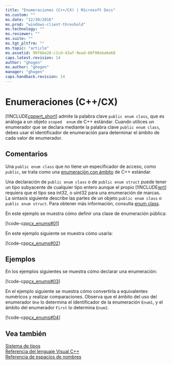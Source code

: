 ```yaml
---
title: "Enumeraciones (C++/CX) | Microsoft Docs"
ms.custom: ""
ms.date: "12/30/2016"
ms.prod: "windows-client-threshold"
ms.technology: ""
ms.reviewer: ""
ms.suite: ""
ms.tgt_pltfrm: ""
ms.topic: "article"
ms.assetid: 99fbbe28-c1cd-43af-9ead-60f90eba6e68
caps.latest.revision: 14
author: "ghogen"
ms.author: "ghogen"
manager: "ghogen"
caps.handback.revision: 14
---
```

# Enumeraciones (C++/CX)
[!INCLUDE[cppwrt_short](../cppcx/includes/cppwrt-short-md.md)] admite la palabra clave `public enum class`, que es análoga a un objeto `scoped  enum` de C\+\+ estándar. Cuando utilices un enumerador que se declara mediante la palabra clave `public enum class`, debes usar el identificador de enumeración para determinar el ámbito de cada valor de enumerador.  
  
## Comentarios  
 Una `public enum class` que no tiene un especificador de acceso, como `public`, se trata como una [enumeración con ámbito](../Topic/Enumerations%20\(C++\).md) de C\+\+ estándar.  
  
 Una declaración de `public enum class` o de `public enum struct` puede tener un tipo subyacente de cualquier tipo entero aunque el propio [!INCLUDE[wrt](../cppcx/includes/wrt-md.md)] requiera que el tipo sea int32, o uint32 para una enumeración de marcas. La sintaxis siguiente describe las partes de un objeto `public enum class` o `public enum struct`. Para obtener más información, consulta [enum class](../Topic/enum%20class%20%20\(C++%20Component%20Extensions\).md).  
  
 En este ejemplo se muestra cómo definir una clase de enumeración pública:  
  
 [!code-cpp[cx_enums#01](../snippets/cpp/VS_Snippets_Misc/cx_enums/cpp/class1.h#01)]  
  
 En este ejemplo siguiente se muestra cómo usarla:  
  
 [!code-cpp[cx_enums#02](../snippets/cpp/VS_Snippets_Misc/cx_enums/cpp/class1.h#02)]  
  
## Ejemplos  
 En los ejemplos siguientes se muestra cómo declarar una enumeración:  
  
 [!code-cpp[cx_enums#03](../snippets/cpp/VS_Snippets_Misc/cx_enums/cpp/class1.h#03)]  
  
 En el ejemplo siguiente se muestra cómo convertirla a equivalentes numéricos y realizar comparaciones. Observa que el ámbito del uso del enumerador `One` lo determina el identificador de la enumeración `Enum1`, y el ámbito del enumerador `First` lo determina `Enum2`.  
  
 [!code-cpp[cx_enums#04](../snippets/cpp/VS_Snippets_Misc/cx_enums/cpp/class1.h#04)]  
  
## Vea también  
 [Sistema de tipos](../cppcx/type-system-c-cx.md)   
 [Referencia del lenguaje Visual C\+\+](../cppcx/visual-c-language-reference-c-cx.md)   
 [Referencia de espacios de nombres](../cppcx/namespaces-reference-c-cx.md)